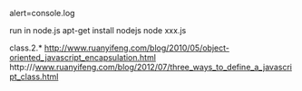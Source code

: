 alert=console.log

run in node.js 
apt-get install nodejs
node xxx.js

class.2.*
	http://www.ruanyifeng.com/blog/2010/05/object-oriented_javascript_encapsulation.html
	http:///www.ruanyifeng.com/blog/2012/07/three_ways_to_define_a_javascript_class.html

